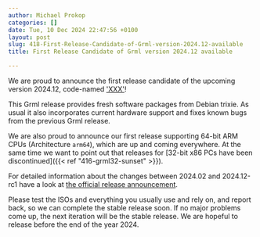 ```yaml
---
author: Michael Prokop
categories: []
date: Tue, 10 Dec 2024 22:47:56 +0100
layout: post
slug: 418-First-Release-Candidate-of-Grml-version-2024.12-available
title: First Release Candidate of Grml version 2024.12 available

---
```

We are proud to announce the first release candidate of the upcoming version 2024.12, code-named ['XXX'](https://grml.org/faq/#releasename)!

This Grml release provides fresh software packages from Debian trixie. As usual it also incorporates current hardware support and fixes known bugs from the previous Grml release.

We are also proud to announce our first release supporting 64-bit ARM CPUs (Architecture `arm64`), which are up and coming everywhere.
At the same time we want to point out that releases for [32-bit x86 PCs have been discontinued]({{< ref "416-grml32-sunset" >}}).

For detailed information about the changes between 2024.02 and 2024.12-rc1 have a look at [the official release announcement](https://grml.org/changelogs/README-grml-pre2024.12-rc1/).

Please test the ISOs and everything you usually use and rely on, and report back, so we can complete the stable release soon.
If no major problems come up, the next iteration will be the stable release. We are hopeful to release before the end of the year 2024.
